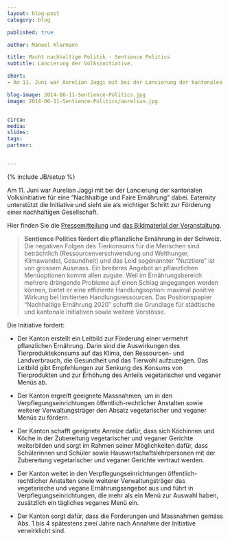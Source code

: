 ```yaml
---
layout: blog-post
category: blog

published: true

author: Manuel Klarmann

title: Macht nachhaltige Politik - Sentience Politics
subtitle: Lancierung der Volksinitiative.

short: 
- Am 11. Juni war Aurelian Jaggi mit bei der Lancierung der kantonalen Volksinitiative ...

blog-image: 2014-06-11-Sentience-Politics.jpg
image: 2014-06-11-Sentience-Politics/aurelian.jpg


circa: 
media: 
slides:
tags:
partner:


---
```



{% include JB/setup %}


Am 11. Juni war Aurelian Jaggi mit bei der Lancierung der kantonalen Volksinitiative für eine “Nachhaltige und Faire Ernährung” dabei. Eaternity unterstützt die Initiative und sieht sie als wichtiger Schritt zur Förderung einer nachhaltigen Gesellschaft.

Hier finden Sie die [Pressemitteilung][presse] und [das Bildmaterial der Veranstaltung][bild]. 


> **Sentience Politics fördert die pflanzliche Ernährung in der Schweiz.** Die negativen Folgen des Tierkonsums für die Menschen sind beträchtlich (Ressourcenverschwendung und Welthunger, Klimawandel, Gesundheit) und das Leid sogenannter “Nutztiere” ist von grossem Ausmass. Ein breiteres Angebot an pflanzlichen Menüoptionen kommt allen zugute. Weil im Ernährungsbereich mehrere drängende Probleme auf einen Schlag angegangen werden können, bietet er eine effiziente Handlungsoption: maximal positive Wirkung bei limitierten Handlungsressourcen. Das Positionspapier “Nachhaltige Ernährung 2020″ schafft die Grundlage für städtische und kantonale Initiativen sowie weitere Vorstösse.

Die Initiative fordert:

* Der Kanton erstellt ein Leitbild zur Förderung einer vermehrt pflanzlichen Ernährung. Darin sind die Auswirkungen des Tierproduktekonsums auf das Klima, den Ressourcen- und Landverbrauch, die Gesundheit und das Tierwohl aufzuzeigen. Das Leitbild gibt Empfehlungen zur Senkung des Konsums von Tierprodukten und zur Erhöhung des Anteils vegetarischer und veganer Menüs ab.

* Der Kanton ergreift geeignete Massnahmen, um in den Verpflegungseinrichtungen öffentlich-rechtlicher Anstalten sowie weiterer Verwaltungsträger den Absatz vegetarischer und veganer Menüs zu fördern.

* Der Kanton schafft geeignete Anreize dafür, dass sich Köchinnen und Köche in der Zubereitung vegetarischer und veganer Gerichte weiterbilden und sorgt im Rahmen seiner Möglichkeiten dafür, dass Schülerinnen und Schüler sowie Hauswirtschaftslehrpersonen mit der Zubereitung vegetarischer und veganer Gerichte vertraut werden.

* Der Kanton weitet in den Verpflegungseinrichtungen öffentlich-rechtlicher Anstalten sowie weiterer Verwaltungsträger das vegetarische und vegane Ernährungsangebot aus und führt in Verpflegungseinrichtungen, die mehr als ein Menü zur Auswahl haben, zusätzlich ein tägliches veganes Menü ein.

* Der Kanton sorgt dafür, dass die Forderungen und Massnahmen gemäss Abs. 1 bis 4 spätestens zwei Jahre nach Annahme der Initiative verwirklicht sind.

[presse]:http://sentience.ch/wp-content/uploads/2014/06/Sentience_MK_Lancierung-Initiative-BS1.pdf
[bild]:http://sentience.ch/wp-content/uploads/2014/06/Sentience_MK_Lancierung-Initiative-BS_Fotos.zip

